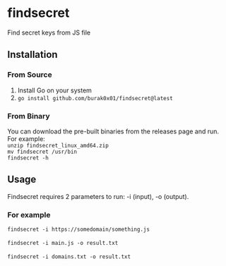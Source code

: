 # findsecret
Find secret keys from JS file

## Installation
### From Source
1. Install Go on your system
2. `go install github.com/burak0x01/findsecret@latest`

### From Binary
You can download the pre-built binaries from the releases page and run. For example: </br>
`unzip findsecret_linux_amd64.zip` </br>
`mv findsecret /usr/bin` </br>
`findsecret -h`

## Usage
Findsecret requires 2 parameters to run: -i (input), -o (output).

### For example 
`findsecret -i https://somedomain/something.js` </br> </br>
`findsecret -i main.js -o result.txt` </br> </br>
`findsecret -i domains.txt -o result.txt`
